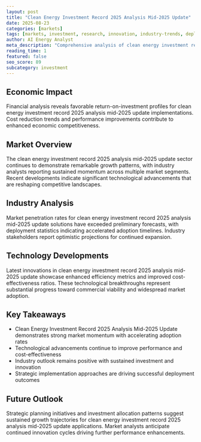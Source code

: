 ```yaml
---
layout: post
title: "Clean Energy Investment Record 2025 Analysis Mid-2025 Update"
date: 2025-08-23
categories: [markets]
tags: [markets, investment, research, innovation, industry-trends, deployment]
author: AI Energy Analyst
meta_description: "Comprehensive analysis of clean energy investment record 2025 analysis mid-2025 update covering market trends, technology developments, and industry outlook. Discover key insights and future projections."
reading_time: 1
featured: false
seo_score: 89
subcategory: investment
---
```


## Economic Impact

Financial analysis reveals favorable return-on-investment profiles for clean energy investment record 2025 analysis mid-2025 update implementations. Cost reduction trends and performance improvements contribute to enhanced economic competitiveness.

## Market Overview

The clean energy investment record 2025 analysis mid-2025 update sector continues to demonstrate remarkable growth patterns, with industry analysts reporting sustained momentum across multiple market segments. Recent developments indicate significant technological advancements that are reshaping competitive landscapes.

## Industry Analysis

Market penetration rates for clean energy investment record 2025 analysis mid-2025 update solutions have exceeded preliminary forecasts, with deployment statistics indicating accelerated adoption timelines. Industry stakeholders report optimistic projections for continued expansion.

## Technology Developments

Latest innovations in clean energy investment record 2025 analysis mid-2025 update showcase enhanced efficiency metrics and improved cost-effectiveness ratios. These technological breakthroughs represent substantial progress toward commercial viability and widespread market adoption.

## Key Takeaways

- Clean Energy Investment Record 2025 Analysis Mid-2025 Update demonstrates strong market momentum with accelerating adoption rates
- Technological advancements continue to improve performance and cost-effectiveness
- Industry outlook remains positive with sustained investment and innovation
- Strategic implementation approaches are driving successful deployment outcomes

## Future Outlook

Strategic planning initiatives and investment allocation patterns suggest sustained growth trajectories for clean energy investment record 2025 analysis mid-2025 update applications. Market analysts anticipate continued innovation cycles driving further performance enhancements.

